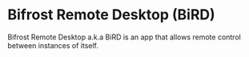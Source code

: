 # Bifrost Remote Desktop (BiRD)
Bifrost Remote Desktop a.k.a BiRD is an app that allows remote control between instances of itself.
